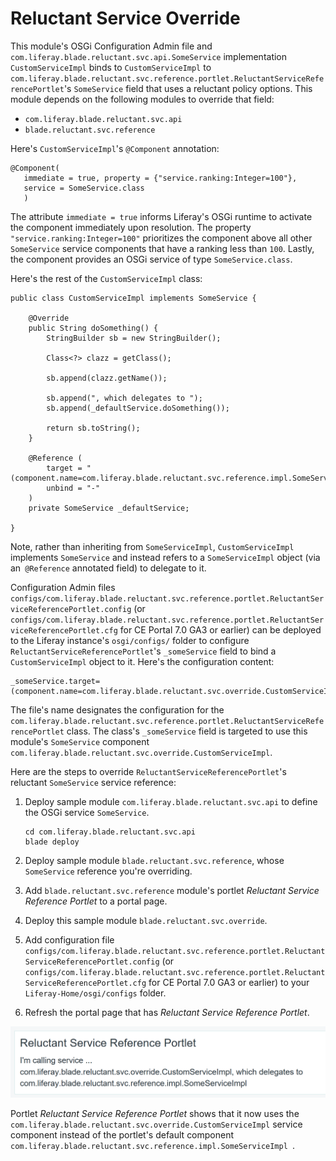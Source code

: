 # Reluctant Service Override

This module's OSGi Configuration Admin file and
`com.liferay.blade.reluctant.svc.api.SomeService` implementation
`CustomServiceImpl` binds to `CustomServiceImpl` to
`com.liferay.blade.reluctant.svc.reference.portlet.ReluctantServiceReferencePortlet`'s
`SomeService` field that uses a reluctant policy options. This module depends on the following modules to override that field:

-   `com.liferay.blade.reluctant.svc.api`
-   `blade.reluctant.svc.reference`

Here's `CustomServiceImpl`'s `@Component` annotation:

    @Component(
       immediate = true, property = {"service.ranking:Integer=100"},
       service = SomeService.class
       )

The attribute `immediate = true` informs Liferay's OSGi runtime to activate the
component immediately upon resolution. The property
`"service.ranking:Integer=100"` prioritizes the component above all other
`SomeService` service components that have a ranking less than `100`. Lastly,
the component provides an OSGi service of type `SomeService.class`.

Here's the rest of the `CustomServiceImpl` class:

    public class CustomServiceImpl implements SomeService {

    	@Override
    	public String doSomething() {
    		StringBuilder sb = new StringBuilder();

    		Class<?> clazz = getClass();

    		sb.append(clazz.getName());

    		sb.append(", which delegates to ");
    		sb.append(_defaultService.doSomething());

    		return sb.toString();
    	}

    	@Reference (
    		target = "(component.name=com.liferay.blade.reluctant.svc.reference.impl.SomeServiceImpl)",
    		unbind = "-"
    	)
    	private SomeService _defaultService;

    }

Note, rather than inheriting from `SomeServiceImpl`, `CustomServiceImpl`
implements `SomeService` and instead refers to a `SomeServiceImpl` object (via
an` @Reference` annotated field) to delegate to it.

Configuration Admin files
`configs/com.liferay.blade.reluctant.svc.reference.portlet.ReluctantServiceReferencePortlet.config`
(or
`configs/com.liferay.blade.reluctant.svc.reference.portlet.ReluctantServiceReferencePortlet.cfg`
for CE Portal 7.0 GA3 or earlier) can be deployed to the Liferay instance's
`osgi/configs/` folder to configure `ReluctantServiceReferencePortlet`'s
`_someService` field to bind a `CustomServiceImpl` object to it. Here's the configuration content:

    _someService.target=(component.name=com.liferay.blade.reluctant.svc.override.CustomServiceImpl)

The file's name designates the configuration for the `com.liferay.blade.reluctant.svc.reference.portlet.ReluctantServiceReferencePortlet` class. The class's `_someService` field is targeted to use this module's `SomeService` component `com.liferay.blade.reluctant.svc.override.CustomServiceImpl`.

Here are the steps to override `ReluctantServiceReferencePortlet`'s reluctant `SomeService` service reference:

1.  Deploy sample module `com.liferay.blade.reluctant.svc.api` to define the OSGi service `SomeService`. 

        cd com.liferay.blade.reluctant.svc.api
        blade deploy

2.  Deploy sample module `blade.reluctant.svc.reference`, whose `SomeService` reference you're overriding. 
3.  Add `blade.reluctant.svc.reference` module's portlet *Reluctant Service Reference Portlet* to a portal page. 
4.  Deploy this sample module `blade.reluctant.svc.override`. 
5.  Add configuration file  `configs/com.liferay.blade.reluctant.svc.reference.portlet.ReluctantServiceReferencePortlet.config`
(or
`configs/com.liferay.blade.reluctant.svc.reference.portlet.ReluctantServiceReferencePortlet.cfg`
for CE Portal 7.0 GA3 or earlier) to your `Liferay-Home/osgi/configs` folder. 
6.  Refresh the portal page that has *Reluctant Service Reference Portlet*.

![Deploying the Configuration Admin file binds the portlet's `SomeService` reference to `CustomServiceImpl`.](images/providing-a-some-service-impl-that-delegates.png)

Portlet *Reluctant Service Reference Portlet* shows that it now uses the `com.liferay.blade.reluctant.svc.override.CustomServiceImpl` service component instead of the portlet's default component `com.liferay.blade.reluctant.svc.reference.impl.SomeServiceImpl `.  
